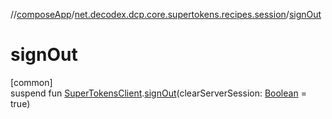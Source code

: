 //[composeApp](../../index.md)/[net.decodex.dcp.core.supertokens.recipes.session](index.md)/[signOut](sign-out.md)

# signOut

[common]\
suspend fun [SuperTokensClient](../net.decodex.dcp.core.supertokens/-super-tokens-client/index.md).[signOut](sign-out.md)(clearServerSession: [Boolean](https://kotlinlang.org/api/latest/jvm/stdlib/kotlin/-boolean/index.html) = true)
